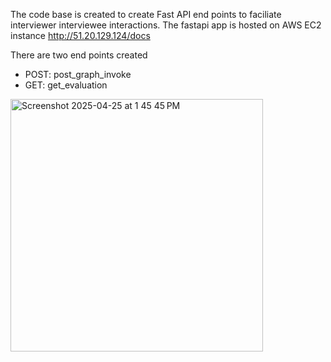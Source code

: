 The code base is created to create Fast API end points to faciliate interviewer interviewee interactions.
The fastapi app is hosted on AWS EC2 instance http://51.20.129.124/docs 

There are two end points created
* POST: post_graph_invoke
* GET: get_evaluation






<img width="404" alt="Screenshot 2025-04-25 at 1 45 45 PM" src="https://github.com/user-attachments/assets/bde0ca2b-9a57-4b70-b94c-8b9a78894bec" />
